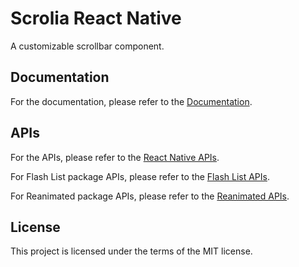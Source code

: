 # Scrolia React Native

A customizable scrollbar component.

## Documentation

For the documentation, 
please refer to the [Documentation](./docs//README.md).

## APIs

For the APIs,
please refer to the [React Native APIs](./apis/react-native/README.md).

For Flash List package APIs,
please refer to the 
[Flash List APIs](./apis/react-native-flash-list/README.md).

For Reanimated package APIs,
please refer to the 
[Reanimated APIs](./apis/react-native-reanimated/README.md).

## License

This project is licensed under the terms of the MIT license.
